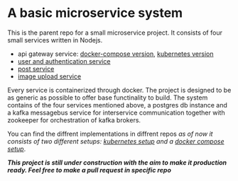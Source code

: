 # A basic microservice system

This is the parent repo for a small microservice project. It consists of four small services written in Nodejs.

- api gateway service: [docker-compose version](https://github.com/FelipeNystrom/api-gateway), [kubernetes version](https://github.com/FelipeNystrom/kubernetes-api-gateway)
- [user and authentication service](https://github.com/FelipeNystrom/auth-user-sevice)
- [post service](https://github.com/FelipeNystrom/post-service)
- [image upload service](https://github.com/FelipeNystrom/image-and-video-API)

Every service is containerized through docker. The project is designed to be as generic as possible to offer base functinality to build. The system contains of the four services mentioned above, a postgres db instance and a kafka messagebus service for interservice communication together with zookeeper for orchestration of kafka brokers.

You can find the diffrent implementations in diffrent repos _as of now it consists of two different setups: [kubernetes setup](https://github.com/FelipeNystrom/kubernetes-setup) and a [docker compose setup](https://github.com/FelipeNystrom/docker-compose-setup)_.

**_This project is still under construction with the aim to make it production ready. Feel free to make a pull request in specific repo_**
